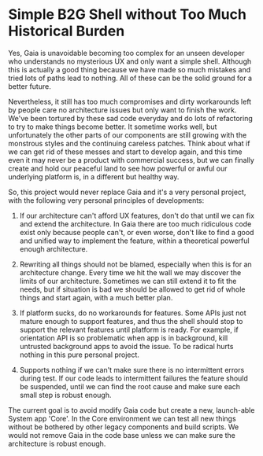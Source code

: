 # Simple B2G Shell without Too Much Historical Burden

Yes, Gaia is unavoidable becoming too complex for an unseen developer who
understands no mysterious UX and only want a simple shell. Although this is
actually a good thing because we have made so much mistakes and tried lots of
paths lead to nothing. All of these can be the solid ground for a better future.

Nevertheless, it still has too much compromises and dirty workarounds left
by people care no architecture issues but only want to finish the work. We've
been tortured by these sad code everyday and do lots of refactoring to try
to make things become better. It sometime works well, but unfortunately the
other parts of our components are still growing with the monstrous styles
and the continuing careless patches. Think about what if we can get rid of
these messes and start to develop again, and this time even it may never
be a product with commercial success, but we can finally create and hold
our peaceful land to see how powerful or awful our underlying platform is,
in a different but healthy way.

So, this project would never replace Gaia and it's a very personal project,
with the following very personal principles of developments:

1. If our architecture can't afford UX features, don't do that until we can
fix and extend the architecture. In Gaia there are too much ridiculous code
exist only because people can't, or even worse, don't like to find a good
and unified way to implement the feature, within a theoretical powerful enough
architecture.

2. Rewriting all things should not be blamed, especially when this is for an
architecture change. Every time we hit the wall we may discover the limits of
our architecture. Sometimes we can still extend it to fit the needs, but if
situation is bad we should be allowed to get rid of whole things and start
again, with a much better plan.

3. If platform sucks, do no workarounds for features. Some APIs just not mature
enough to support features, and thus the shell should stop to support the
relevant features until platform is ready. For example, if orientation API is
so problematic when app is in background, kill untrusted background apps to
avoid the issue. To be radical hurts nothing in this pure personal project.

4. Supports nothing if we can't make sure there is no intermittent errors during
test. If our code leads to intermittent failures the feature should be suspended,
until we can find the root cause and make sure each small step is robust enough.

The current goal is to avoid modify Gaia code but create a new, launch-able System
app 'Core'. In the Core environment we can test all new things without be bothered
by other legacy components and build scripts. We would not remove Gaia in the code
base unless we can make sure the architecture is robust enough.
